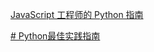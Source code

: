 
[JavaScript 工程师的 Python 指南](https://luckrnx09.com/python-guide-for-javascript-engineers/zh-cn/about-the-book)


[# Python最佳实践指南](https://pythonguidecn.readthedocs.io/zh/latest/)


